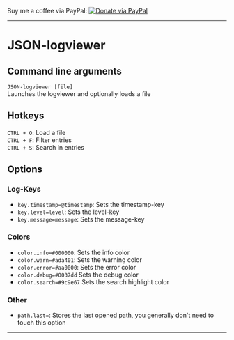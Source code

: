 Buy me a coffee via PayPal: [![Donate via PayPal](https://www.paypalobjects.com/webstatic/de_DE/i/de-pp-logo-100px.png)](http://paypal.me/m1lk4fr3553r)
<hr>

# JSON-logviewer
## Command line arguments
`JSON-logviewer [file]`  
Launches the logviewer and optionally loads a file

## Hotkeys
`CTRL + O`: Load a file  
`CTRL + F`: Filter entries  
`CTRL + S`: Search in entries  

## Options
### Log-Keys
- `key.timestamp=@timestamp`: Sets the timestamp-key
- `key.level=level`: Sets the level-key
- `key.message=message`: Sets the message-key

### Colors
- `color.info=#000000`: Sets the info color
- `color.warn=#ada401`: Sets the warning color
- `color.error=#aa0000`: Sets the error color
- `color.debug=#0037dd` Sets the debug color
- `color.search=#9c9e67` Sets the search highlight color

### Other
- `path.last=`: Stores the last opened path, you generally don't need to touch this option
<hr>
